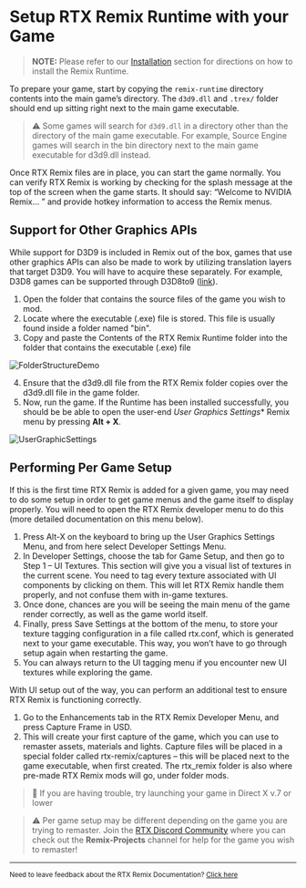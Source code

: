 # Setup RTX Remix Runtime with your Game

> **NOTE:** Please refer to our [Installation](../remix-installation.md) section for directions on how to install the Remix Runtime.

To prepare your game, start by copying the `remix-runtime` directory contents into the main game’s directory. The `d3d9.dll` and `.trex/` folder should end up sitting right next to the main game executable.
> ⚠️ Some games will search for `d3d9.dll` in a directory other than the directory of the main game executable. For example, Source Engine games will search in the bin directory next to the main game executable for d3d9.dll instead.

Once RTX Remix files are in place, you can start the game normally. You can verify RTX Remix is working by checking for the splash message at the top of the screen when the game starts. It should say: “Welcome to NVIDIA Remix… ” and provide hotkey information to access the Remix menus.

## Support for Other Graphics APIs
While support for D3D9 is included in Remix out of the box, games that use other graphics APIs can also be made to work by utilizing translation layers that target D3D9. You will have to acquire these separately. For example, D3D8 games can be supported through D3D8to9 ([link](https://github.com/crosire/d3d8to9)).

1. Open the folder that contains the source files of the game you wish to mod.
2. Locate where the executable (.exe) file is stored.  This file is usually found inside a folder named "bin".
3. Copy and paste the Contents of the RTX Remix Runtime folder into the folder that contains the executable (.exe) file

![FolderStructureDemo](../data/images/rtxremix_018.PNG)

4. Ensure that the d3d9.dll file from the RTX Remix folder copies over the d3d9.dll file in the game folder.
5. Now, run the game.  If the Runtime has been installed successfully, you should be be able to open the user-end *User Graphics Settings** Remix menu by pressing  **Alt + X**.

![UserGraphicSettings](../data/images/rtxremix_012.PNG)

## Performing Per Game Setup
If this is the first time RTX Remix is added for a given game, you may need to do some setup in order to get game menus and the game itself to display properly. You will need to open the RTX Remix developer menu to do this (more detailed documentation on this menu below).

1. Press Alt-X on the keyboard to bring up the User Graphics Settings Menu, and from here select Developer Settings Menu.
2. In Developer Settings, choose the tab for Game Setup, and then go to Step 1 – UI Textures. This section will give you a visual list of textures in the current scene. You need to tag every texture associated with UI components by clicking on them. This will let RTX Remix handle them properly, and not confuse them with in-game textures.
3. Once done, chances are you will be seeing the main menu of the game render correctly, as well as the game world itself.
4. Finally, press Save Settings at the bottom of the menu, to store your texture tagging configuration in a file called rtx.conf, which is generated next to your game executable. This way, you won’t have to go through setup again when restarting the game.
5. You can always return to the UI tagging menu if you encounter new UI textures while exploring the game.

With UI setup out of the way, you can perform an additional test to ensure RTX Remix is functioning correctly.

1. Go to the Enhancements tab in the RTX Remix Developer Menu, and press Capture Frame in USD.
2. This will create your first capture of the game, which you can use to remaster assets, materials and lights. Capture files will be placed in a special folder called rtx-remix/captures – this will be placed next to the game executable, when first created. The rtx_remix folder is also where pre-made RTX Remix mods will go, under folder mods.

> 📝 If you are having trouble, try launching your game in Direct X v.7 or lower

> ⚠️ Per game setup may be different depending on the game you are trying to remaster.  Join the [RTX Discord Community](http://discord.gg/rtxremix) where you can check out the **Remix-Projects** channel for help for the game you wish to remaster!

***
<sub> Need to leave feedback about the RTX Remix Documentation?  [Click here](https://github.com/NVIDIAGameWorks/rtx-remix/issues/new?assignees=nvdamien&labels=documentation%2Cfeedback%2Ctriage&projects=&template=documentation_feedback.yml&title=%5BDocumentation+feedback%5D%3A+) <sub>
